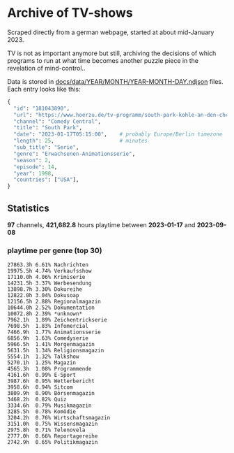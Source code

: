 # Archive of TV-shows

Scraped directly from a german webpage, started at about mid-January 2023.

TV is not as important anymore but still, archiving the decisions of which programs to run at what time
becomes another puzzle piece in the revelation of mind-control.. 

Data is stored in [docs/data/YEAR/MONTH/YEAR-MONTH-DAY.ndjson](docs/data/) files. 
Each entry looks like this:

```python
{
  "id": "181043890", 
  "url": "https://www.hoerzu.de/tv-programm/south-park-kohle-an-den-chefkoch/bid_181043890/", 
  "channel": "Comedy Central", 
  "title": "South Park", 
  "date": "2023-01-17T05:15:00",    # probably Europe/Berlin timezone 
  "length": 25,                     # minutes 
  "sub_title": "Serie", 
  "genre": "Erwachsenen-Animationsserie", 
  "season": 2, 
  "episode": 14, 
  "year": 1998, 
  "countries": ["USA"],
}
```

## Statistics

**97** channels, **421,682.8** hours playtime between **2023-01-17** and **2023-09-08**


### playtime per genre (top 30)

    27863.3h 6.61% Nachrichten
    19975.5h 4.74% Verkaufsshow
    17110.0h 4.06% Krimiserie
    14231.5h 3.37% Werbesendung
    13898.7h 3.30% Dokureihe
    12822.0h 3.04% Dokusoap
    12156.5h 2.88% Regionalmagazin
    10644.0h 2.52% Dokumentation
    10072.8h 2.39% *unknown*
    7962.1h  1.89% Zeichentrickserie
    7698.5h  1.83% Infomercial
    7466.9h  1.77% Animationsserie
    6856.9h  1.63% Comedyserie
    5966.5h  1.41% Morgenmagazin
    5631.5h  1.34% Religionsmagazin
    5554.1h  1.32% Talkshow
    5270.1h  1.25% Magazin
    4565.3h  1.08% Programmende
    4161.6h  0.99% E-Sport
    3987.6h  0.95% Wetterbericht
    3958.6h  0.94% Sitcom
    3809.9h  0.90% Börsenmagazin
    3468.2h  0.82% Quiz
    3334.6h  0.79% Musikmagazin
    3285.5h  0.78% Komödie
    3204.2h  0.76% Wirtschaftsmagazin
    3151.0h  0.75% Wissensmagazin
    2975.8h  0.71% Telenovela
    2777.0h  0.66% Reportagereihe
    2742.9h  0.65% Politikmagazin
